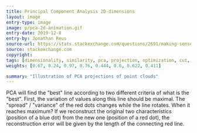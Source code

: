 ```yaml
---
title: Principal Component Analysis 2D-dimensions
layout: image
entry-type: image
image: p/pca-2d-animation.gif
entry-date: 2019-12-8
entry-by: Jonathan Reus
source-url: https://stats.stackexchange.com/questions/2691/making-sense-of-principal-component-analysis-eigenvectors-eigenvalues
source: stackexchange.com
copyright:
tags: [dimensionality, similarity, pca, projection, optimization, cut, cutting, measurement]
weights: [0.67, 0.24, 0.97, 0.76, 0.444, 0.6, 0.622, 0.411]

summary: "Illustration of PCA projections of point clouds"
---
```

PCA will find the "best" line according to two different criteria of what is the "best". First, the variation of values along this line should be maximal. The "spread" / "variance" of the red dots changes while the line rotates. When it reaches maximum? If we reconstruct the original two characteristics (position of a blue dot) from the new one (position of a red dot), the reconstruction error will be given by the length of the connecting red line.
